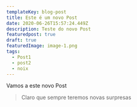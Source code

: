 ```yaml
---
templateKey: blog-post
title: Este é um novo Post
date: 2020-06-26T15:57:24.449Z
description: Teste do novo Post
featuredpost: true
draft: true
featuredImage: image-1.png
tags:
  - Post1
  - post2
  - noix
---
```

Vamos a este novo Post



> Claro que sempre teremos novas surpresas